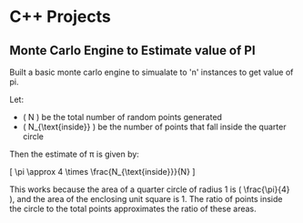 # C++ Projects

## Monte Carlo Engine to Estimate value of PI

Built a basic monte carlo engine to simualate to 'n' instances to get value of pi.

Let:
- \( N \) be the total number of random points generated
- \( N_{\text{inside}} \) be the number of points that fall inside the quarter circle

Then the estimate of π is given by:

\[
\pi \approx 4 \times \frac{N_{\text{inside}}}{N}
\]

This works because the area of a quarter circle of radius 1 is \( \frac{\pi}{4} \), and the area of the enclosing unit square is 1. The ratio of points inside the circle to the total points approximates the ratio of these areas.
